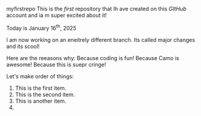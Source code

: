 myfirstrepo
This is the *first* repository that Ih ave created on this <em>GItHub</em> account and ia m super excited about it!

Today is January 16<sup>th</sup>, 2025

I am now working on an eneitrely different branch. Its called major changes and its scool!

Here are the reeasons why:
Because  coding is fun!
Because Camo is awesome!
Because this is suepr cringe!

Let's make order of things:
1. This is the first item.
1. This is the second item.
2. This is another item.
3. 
